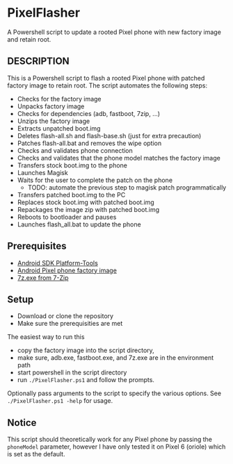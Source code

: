 # PixelFlasher
A Powershell script to update a rooted Pixel phone with new factory image and retain root.

## DESCRIPTION
This is a Powershell script to flash a rooted Pixel phone with patched factory image to retain root.
The script automates the following steps:
- Checks for the factory image
- Unpacks factory image
- Checks for dependencies (adb, fastboot, 7zip, ...)
- Unzips the factory image
- Extracts unpatched boot.img
- Deletes flash-all.sh and flash-base.sh (just for extra precaution)
- Patches flash-all.bat and removes the wipe option
- Checks and validates phone connection
- Checks and validates that the phone model matches the factory image
- Transfers stock boot.img to the phone
- Launches Magisk
- Waits for the user to complete the patch on the phone
  - TODO: automate the previous step to magisk patch programmatically
- Transfers patched boot.img to the PC
- Replaces stock boot.img with patched boot.img
- Repackages the image zip with patched boot.img
- Reboots to bootloader and pauses
- Launches flash_all.bat to update the phone

## Prerequisites
- [Android SDK Platform-Tools](https://developer.android.com/studio/releases/platform-tools.html)
- [Android Pixel phone factory image](https://developers.google.com/android/images)
- [7z.exe from 7-Zip](https://www.7-zip.org/)

## Setup
- Download or clone the repository
- Make sure the prerequisities are met

The easiest way to run this 
- copy the factory image into the script directory, 
- make sure, adb.exe, fastboot.exe, and 7z.exe are in the environment path
- start powershell in the script directory
- run `./PixelFlasher.ps1` and follow the prompts.

Optionally pass arguments to the script to specify the various options.
See `./PixelFlasher.ps1 -help` for usage.

## Notice
This script should theoretically work for any Pixel phone by passing the `phoneModel` parameter, however I have only tested it on Pixel 6 (oriole) which is set as the default.
